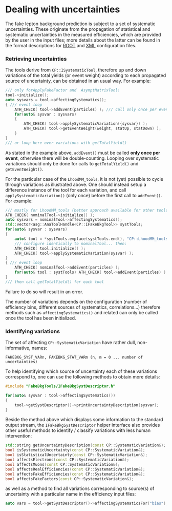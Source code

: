 # Dealing with uncertainties

The fake lepton background prediction is subject to a set of systematic uncertainties. These originate from the propagation of statistical and systematic uncertainties in the measured efficiencies, which are provided by the user in the input files; more details about the latter can be found in the format descriptions for [ROOT](import_root.md) and [XML](import_xml.md) configuration files. 

### Retrieving uncertainties

The tools derive from `CP::ISystematicTool`, therefore up and down variations of the total yields (or event weight) according to each propagated source of uncertainty, can be obtained in an usual way. For example:

```c++
/// only forApplyFakeFactor and  AsymptMatrixTool!
tool->initialize();
auto sysvars = tool->affectingSystematics();
{ /// event loop
    ATH_CHECK( tool->addEvent(particles) ); /// call only once per event!
    for(auto& sysvar : sysvars)
    {
        ATH_CHECK( tool->applySystematicVariation({sysvar}) );
        ATH_CHECK( tool->getEventWeight(weight, statUp, statDown) );
    }
}
/// or loop here over variations with getTotalYield()
```
As stated in the example above, `addEvent()` must be called **only once per event**, otherwise there will be double-counting. Looping over systematic variations should only be done for calls to `getTotalYield()` and `getEventWeight()`.

For the particular case of the `LhoodMM_tools`, it is not (yet) possible to cycle through variations as illustrated above. One should instead setup a difference instance of the tool for each variation, and call `applySystematicVariation()` (only once) before the first call to `addEvent()`. For example: 
```c++
/// mostly for LhoodMM_tools (better approach available for other tools)
ATH_CHECK( nominalTool->initialize() );
auto sysvars = nominalTool->affectingSystematics();
std::vector<asg::AnaToolHandle<CP::IFakeBkgTool>> systTools;
for(auto& sysvar : sysvars)
{
    auto& tool = *systTools.emplace(systTools.end(), "CP::LhoodMM_tools/LHMMTool_"+sysvar.name());
    /// configure identically to nominalTool... then:
    ATH_CHECK( tool.initialize() );
    ATH_CHECK( tool->applySystematicVariation(sysvar) );
}
{ /// event loop
    ATH_CHECK( nominalTool->addEvent(particles) );
    for(auto& tool : systTools) ATH_CHECK( tool->addEvent(particles) ); 
}
/// then call getTotalYield() for each tool
```
Failure to do so will result in an error. 



The number of variations depends on the configuration (number of efficiency bins, different sources of systematics, correlations...) therefore methods such as `affectingSystematics()` and related can only be called once the tool has been initialized. 

### Identifying variations

The set of affecting `CP::SystematicVariation` have rather dull, non-informative, names:
```
FAKEBKG_SYST_VARn, FAKEBKG_STAT_VARm (n, m = 0 ... number of uncertainties)
```
To help identifying which source of uncertainty each of these variations correspond to, one can use the following methods to obtain more details:

```c++
#include "FakeBkgTools/IFakeBkgSystDescriptor.h"

for(auto& sysvar : tool->affectingSystematics())
{
    tool->getSystDescriptor()->printUncertaintyDescription(sysvar);
}
```
Beside the method above which displays some information to the standard output stream, the `IFakeBkgSystDescriptor` helper interface also provides other useful methods to identify / classify variations with less human intervention:
```c++
std::string getUncertaintyDescription(const CP::SystematicVariation&);
bool isSystematicUncertainty(const CP::SystematicVariation&);
bool isStatisticalUncertainty(const CP::SystematicVariation&);
bool affectsElectrons(const CP::SystematicVariation&);
bool affectsMuons(const CP::SystematicVariation&);
bool affectsRealEfficiencies(const CP::SystematicVariation&);
bool affectsFakeEfficiencies(const CP::SystematicVariation&);
bool affectsFakeFactors(const CP::SystematicVariation&);
```
as well as a method to find all variations corresponding to source(s) of uncertainty with a particular name in the efficiency input files:
```c++
auto vars = tool->getSystDescriptor()->affectingSystematicsFor("bias");
```


